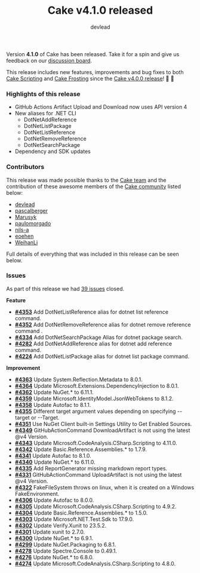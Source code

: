 ﻿---
title: Cake v4.1.0 released
category: Release Notes
author: devlead
releaseName: 4.1.0
---

Version **4.1.0** of Cake has been released. Take it for a spin and give us feedback on our [discussion board](https://github.com/orgs/cake-build/discussions/4370).

This release includes new features, improvements and bug fixes to both [Cake Scripting](/docs/running-builds/runners/dotnet-tool) and [Cake Frosting](/docs/running-builds/runners/cake-frosting) since the [Cake v4.0.0 release](/blog/2023/11/cake-v4.0.0-released)! 🚀 🍰

### Highlights of this release

- GitHub Actions Artifact Upload and Download now uses API version 4
- New aliases for .NET CLI
    - DotNetAddReference
    - DotNetListPackage
    - DotNetListReference
    - DotNetRemoveReference
    - DotNetSearchPackage
- Dependency and SDK updates

### Contributors

This release was made possible thanks to the [Cake team](/docs/team/) and the contribution of these awesome members of the [Cake community](/community/thanks/) listed below:

- [devlead](https://github.com/devlead)
- [pascalberger](https://github.com/pascalberger)
- [Marusyk](https://github.com/Marusyk)
- [paulomorgado](https://github.com/paulomorgado)
- [nils-a](https://github.com/nils-a)
- [eoehen](https://github.com/eoehen)
- [WeihanLi](https://github.com/WeihanLi)

Full details of everything that was included in this release can be seen below.

<!--excerpt-->

### Issues

As part of this release we had [39 issues](https://github.com/cake-build/cake/milestone/90?closed=1) closed.

__Feature__

- [__#4353__](https://github.com/cake-build/cake/issues/4353) Add DotNetListReference alias for dotnet list reference command.
- [__#4352__](https://github.com/cake-build/cake/issues/4352) Add DotNetRemoveReference alias for dotnet remove reference command .
- [__#4334__](https://github.com/cake-build/cake/issues/4334) Add DotNetSearchPackage Alias for  dotnet package search.
- [__#4282__](https://github.com/cake-build/cake/issues/4282) Add DotNetAddReference alias for dotnet add reference command.
- [__#4224__](https://github.com/cake-build/cake/issues/4224) Add DotNetListPackage alias for dotnet list package command.

__Improvement__

- [__#4363__](https://github.com/cake-build/cake/issues/4363) Update System.Reflection.Metadata to 8.0.1.
- [__#4364__](https://github.com/cake-build/cake/issues/4364) Update Microsoft.Extensions.DependencyInjection to 8.0.1.
- [__#4362__](https://github.com/cake-build/cake/issues/4362) Update NuGet.* to 6.11.1.
- [__#4359__](https://github.com/cake-build/cake/issues/4359) Update Microsoft.IdentityModel.JsonWebTokens to 8.1.2.
- [__#4358__](https://github.com/cake-build/cake/issues/4358) Update Autofac to 8.1.1.
- [__#4355__](https://github.com/cake-build/cake/issues/4355) Different target argument values depending on specifying --target or --Target.
- [__#4351__](https://github.com/cake-build/cake/issues/4351) Use NuGet Client built-in  Settings Utility to Get Enabled Sources.
- [__#4349__](https://github.com/cake-build/cake/issues/4349) GitHubActionCommand DownloadArtifact is not using the latest @v4 Version.
- [__#4343__](https://github.com/cake-build/cake/issues/4343) Update Microsoft.CodeAnalysis.CSharp.Scripting to 4.11.0.
- [__#4342__](https://github.com/cake-build/cake/issues/4342) Update Basic.Reference.Assemblies.* to 1.7.9.
- [__#4341__](https://github.com/cake-build/cake/issues/4341) Update Autofac  to 8.1.0.
- [__#4340__](https://github.com/cake-build/cake/issues/4340) Update NuGet.* to 6.11.0.
- [__#4335__](https://github.com/cake-build/cake/issues/4335) Add ReportGenerator missing markdown report types.
- [__#4331__](https://github.com/cake-build/cake/issues/4331) GitHubActionCommand UploadArtifact is not using the latest @v4 Version.
- [__#4322__](https://github.com/cake-build/cake/issues/4322) FakeFileSystem throws on linux, when it is created on a Windows FakeEnvironment.
- [__#4306__](https://github.com/cake-build/cake/issues/4306) Update Autofac to 8.0.0.
- [__#4305__](https://github.com/cake-build/cake/issues/4305) Update Microsoft.CodeAnalysis.CSharp.Scripting to 4.9.2.
- [__#4304__](https://github.com/cake-build/cake/issues/4304) Update Basic.Reference.Assemblies.* to 1.5.0.
- [__#4303__](https://github.com/cake-build/cake/issues/4303) Update Microsoft.NET.Test.Sdk  to 17.9.0.
- [__#4302__](https://github.com/cake-build/cake/issues/4302) Update  Verify.Xunit to 23.5.2.
- [__#4301__](https://github.com/cake-build/cake/issues/4301) Update xunit to 2.7.0.
- [__#4300__](https://github.com/cake-build/cake/issues/4300) Update NuGet.* to 6.9.1.
- [__#4299__](https://github.com/cake-build/cake/issues/4299) Update NuGet.Packaging to 6.8.1.
- [__#4278__](https://github.com/cake-build/cake/issues/4278) Update Spectre.Console to  0.49.1.
- [__#4276__](https://github.com/cake-build/cake/issues/4276) Update NuGet.* to 6.8.0.
- [__#4274__](https://github.com/cake-build/cake/issues/4274) Update Microsoft.CodeAnalysis.CSharp.Scripting to 4.8.0.
